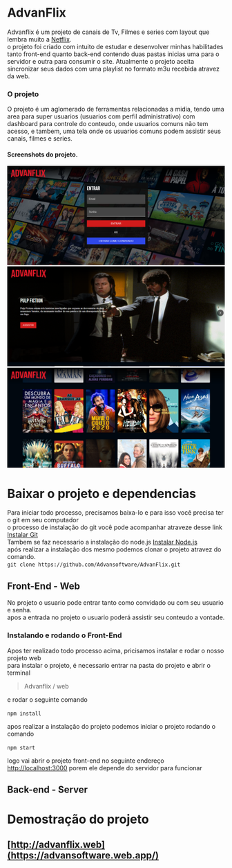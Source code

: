 # AdvanFlix
Advanflix é um projeto de canais de Tv, Filmes e series com layout que lembra muito a [Netflix](https://www.netflix.com/).</br>
o projeto foi criado com intuito de estudar e desenvolver minhas habilitades tanto front-end quanto back-end contendo duas pastas inicias
uma para o servidor e outra para consumir o site.
Atualmente o projeto aceita sincronizar seus dados com uma playlist no formato m3u recebida atravez da web.

### O projeto
O projeto é um aglomerado de ferramentas relacionadas a midia, tendo uma area para super usuarios (usuarios com perfil administrativo) com dashboard para controle  do conteudo, onde usuarios comuns não tem acesso, e tambem, uma tela onde os usuarios comuns podem assistir seus canais, filmes e series.

#### Screenshots do projeto.

![](web/public/showcase_login.png)
![](web/public/showcase_slide.png)
![](web/public/showcase_content.png)

# Baixar o projeto e dependencias
Para iniciar todo processo, precisamos baixa-lo  e para isso você precisa ter o git em seu computador </br>
o processo de instalação do git você pode acompanhar atraveze desse link [Instalar Git](https://git-scm.com/download)</br>
Tambem se faz necessario a instalação do node.js
[Instalar Node.js](https://nodejs.org)</br>
após realizar a instalação dos mesmo podemos clonar o projeto atravez do comando.</br>
```git clone https://github.com/Advansoftware/AdvanFlix.git```

## Front-End - Web

No projeto o usuario pode entrar tanto como convidado ou com seu usuario e senha.</br>
apos a entrada no projeto o usuario poderá assistir seu conteudo a vontade.

### Instalando e rodando o Front-End
Apos ter realizado todo processo acima, pricisamos instalar e rodar o nosso projeto web </br>
para instalar o projeto, é necessario entrar na pasta do projeto e abrir o terminal
>Advanflix / web

e rodar o seguinte comando</br>

```npm install```</br>

apos realizar a instalação do projeto podemos iniciar o projeto rodando  o comando</br>

```npm start```

logo vai abrir o projeto front-end no seguinte endereço [http://localhost:3000](http://localhost:3000) porem ele depende do servidor para funcionar


## Back-end - Server

# Demostração do projeto
## [http://advanflix.web](https://advansoftware.web.app/)
